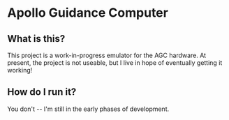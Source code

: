Apollo Guidance Computer
========================

What is this?
-------------

This project is a work-in-progress emulator for the AGC hardware.
At present, the project is not useable, but I live in hope of eventually getting it working!


How do I run it?
----------------

You don't -- I'm still in the early phases of development.